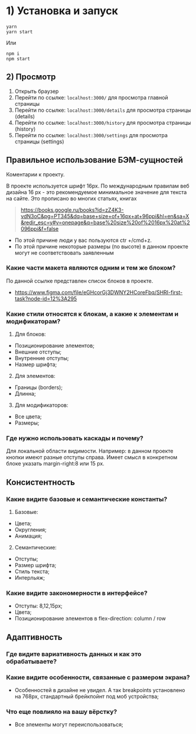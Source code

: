 # 1) Установка и запуск

```
yarn
yarn start
```

Или

```
npm i
npm start
```

## 2) Просмотр

1. Открыть браузер
2. Перейти по ссылке: `localhost:3000/` для просмотра главной страницы
3. Перейти по ссылке: `localhost:3000/details` для просмотра страницы (details)
4. Перейти по ссылке: `localhost:3000/history` для просмотра страницы (history)
5. Перейти по ссылке: `localhost:3000/settings` для просмотра страницы (settings)

## Правильное использование БЭМ-сущностей

Коментарии к проекту.

В проекте используется шрифт 16px. По международным правилам веб дизайна 16 px - это рекомендуемое минимальное значение для текста на сайте. Это прописано во многих статьях, книгах

> https://books.google.ru/books?id=zZ4K3-vdN3oC&pg=PT345&dq=base+size+of+16px+at+96ppi&hl=en&sa=X&redir_esc=y#v=onepage&q=base%20size%20of%2016px%20at%2096ppi&f=false

- По этой причине люди у вас пользуются ctr +/cmd+z.
- По этой причине некоторые размеры (по высоте) в данном проекте могут не соответствовать заявленным

### Какие части макета являются одним и тем же блоком?

По данной ссылке представлен список блоков в проекте.

- https://www.figma.com/file/eGHcorGj3DWNY2HCoreFbq/SHRI-first-task?node-id=12%3A295

### Какие стили относятся к блокам, а какие к элементам и модификаторам?

1. Для блоков:

- Позиционирование элементов;
- Внешние отступы;
- Внутренние отступы;
- Hазмер шрифта;

2. Для элементов:

- Границы (borders);
- Длинна;

3. Для модификаторов:

- Все цвета;
- Размеры;

### Где нужно использовать каскады и почему?

Для локальной области видимости. Например: в данном проекте кнопки имеют разные отступы справа. Имеет смысл в конкретном блоке указать margin-right:8 или 15 px.

## Консистентность

### Какие видите базовые и семантические константы?

1. Базовые:

- Цвета;
- Округления;
- Анимация;

2. Семантические:

- Отступы;
- Размер шрифта;
- Стиль текста;
- Интерльяж;

### Какие видите закономерности в интерфейсе?

- Отступы: 8,12,15px;
- Цвета;
- Позиционирование элементов в flex-direction: column / row

## Адаптивность

### Где видите вариативность данных и как это обрабатываете?

### Какие видите особенности, связанные с размером экрана?

- Особенностей в дизайне не увидел. А так breakpoints установлено на 768px, стандартный брейкпойнт под моб устройства;

### Что еще повлияло на вашу вёрстку?

- Все элементы могут переиспользоваться;
